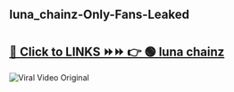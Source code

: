 
 ## luna_chainz-Only-Fans-Leaked

# <h2><a href="https://clipsfans.com/luna_chainz&ref=git">🔗 Click to LINKS ⏩⏩ 👉 🟢 luna chainz </a></h2>

<a href="https://clipsfans.com/luna_chainz&ref=git" rel="nofollow" data-target="animated-image.originalLink"><img src="https://i.ibb.co.com/xMMVF88/686577567.gif" alt="Viral Video Original" style="max-width: 100%; display: inline-block;" data-target="animated-image.originalImage"></a>
